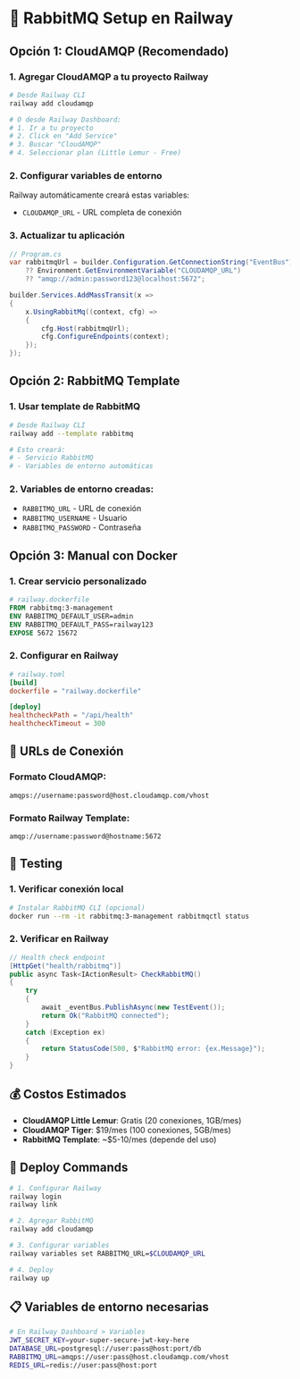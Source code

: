 # 🐰 RabbitMQ Setup en Railway

## Opción 1: CloudAMQP (Recomendado)

### 1. Agregar CloudAMQP a tu proyecto Railway

```bash
# Desde Railway CLI
railway add cloudamqp

# O desde Railway Dashboard:
# 1. Ir a tu proyecto
# 2. Click en "Add Service"
# 3. Buscar "CloudAMQP"
# 4. Seleccionar plan (Little Lemur - Free)
```

### 2. Configurar variables de entorno

Railway automáticamente creará estas variables:
- `CLOUDAMQP_URL` - URL completa de conexión

### 3. Actualizar tu aplicación

```csharp
// Program.cs
var rabbitmqUrl = builder.Configuration.GetConnectionString("EventBus") 
    ?? Environment.GetEnvironmentVariable("CLOUDAMQP_URL") 
    ?? "amqp://admin:password123@localhost:5672";

builder.Services.AddMassTransit(x =>
{
    x.UsingRabbitMq((context, cfg) =>
    {
        cfg.Host(rabbitmqUrl);
        cfg.ConfigureEndpoints(context);
    });
});
```

## Opción 2: RabbitMQ Template

### 1. Usar template de RabbitMQ

```bash
# Desde Railway CLI
railway add --template rabbitmq

# Esto creará:
# - Servicio RabbitMQ
# - Variables de entorno automáticas
```

### 2. Variables de entorno creadas:

- `RABBITMQ_URL` - URL de conexión
- `RABBITMQ_USERNAME` - Usuario
- `RABBITMQ_PASSWORD` - Contraseña

## Opción 3: Manual con Docker

### 1. Crear servicio personalizado

```dockerfile
# railway.dockerfile
FROM rabbitmq:3-management
ENV RABBITMQ_DEFAULT_USER=admin
ENV RABBITMQ_DEFAULT_PASS=railway123
EXPOSE 5672 15672
```

### 2. Configurar en Railway

```toml
# railway.toml
[build]
dockerfile = "railway.dockerfile"

[deploy]
healthcheckPath = "/api/health"
healthcheckTimeout = 300
```

## 🔗 URLs de Conexión

### Formato CloudAMQP:
```
amqps://username:password@host.cloudamqp.com/vhost
```

### Formato Railway Template:
```
amqp://username:password@hostname:5672
```

## 🧪 Testing

### 1. Verificar conexión local

```bash
# Instalar RabbitMQ CLI (opcional)
docker run --rm -it rabbitmq:3-management rabbitmqctl status
```

### 2. Verificar en Railway

```csharp
// Health check endpoint
[HttpGet("health/rabbitmq")]
public async Task<IActionResult> CheckRabbitMQ()
{
    try
    {
        await _eventBus.PublishAsync(new TestEvent());
        return Ok("RabbitMQ connected");
    }
    catch (Exception ex)
    {
        return StatusCode(500, $"RabbitMQ error: {ex.Message}");
    }
}
```

## 💰 Costos Estimados

- **CloudAMQP Little Lemur**: Gratis (20 conexiones, 1GB/mes)
- **CloudAMQP Tiger**: $19/mes (100 conexiones, 5GB/mes)
- **RabbitMQ Template**: ~$5-10/mes (depende del uso)

## 🚀 Deploy Commands

```bash
# 1. Configurar Railway
railway login
railway link

# 2. Agregar RabbitMQ
railway add cloudamqp

# 3. Configurar variables
railway variables set RABBITMQ_URL=$CLOUDAMQP_URL

# 4. Deploy
railway up
```

## 📋 Variables de entorno necesarias

```bash
# En Railway Dashboard > Variables
JWT_SECRET_KEY=your-super-secure-jwt-key-here
DATABASE_URL=postgresql://user:pass@host:port/db
RABBITMQ_URL=amqps://user:pass@host.cloudamqp.com/vhost
REDIS_URL=redis://user:pass@host:port
```









